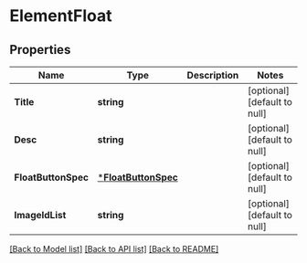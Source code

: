 # ElementFloat

## Properties
Name | Type | Description | Notes
------------ | ------------- | ------------- | -------------
**Title** | **string** |  | [optional] [default to null]
**Desc** | **string** |  | [optional] [default to null]
**FloatButtonSpec** | [***FloatButtonSpec**](float_button_spec.md) |  | [optional] [default to null]
**ImageIdList** | **string** |  | [optional] [default to null]

[[Back to Model list]](../README.md#documentation-for-models) [[Back to API list]](../README.md#documentation-for-api-endpoints) [[Back to README]](../README.md)


